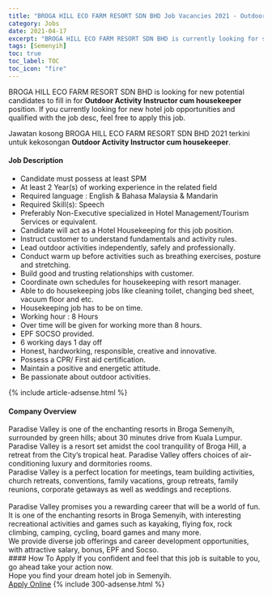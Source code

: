 ```yaml
---
title: "BROGA HILL ECO FARM RESORT SDN BHD Job Vacancies 2021 - Outdoor Activity Instructor cum housekeeper" 
category: Jobs 
date: 2021-04-17 
excerpt: "BROGA HILL ECO FARM RESORT SDN BHD is currently looking for suitable person to fill in the Outdoor Activity Instructor cum housekeeper which positioned at Semenyih" 
tags: [Semenyih] 
toc: true 
toc_label: TOC 
toc_icon: "fire" 
--- 
```


<p>BROGA HILL ECO FARM RESORT SDN BHD is looking for new potential candidates to fill in for <b>Outdoor Activity Instructor cum housekeeper</b> position. If you currently looking for new hotel job opportunities and qualified with the job desc, feel free to apply this job.
</p>Jawatan kosong BROGA HILL ECO FARM RESORT SDN BHD 2021 terkini untuk kekosongan <b>Outdoor Activity Instructor cum housekeeper</b>. 
<div><div><h4>Job Description</h4></div><div><div><span><div><ul><li>Candidate must possess at least SPM</li><li>At least 2 Year(s) of working experience in the related field</li><li>Required language : English &amp; Bahasa Malaysia &amp; Mandarin</li><li>Required Skill(s): Speech</li><li>Preferably Non-Executive specialized in Hotel Management/Tourism Services or equivalent.</li><li>Candidate will act as a Hotel Housekeeping for this job position.</li><li>Instruct customer to understand fundamentals and activity rules.</li><li>Lead outdoor activities independently, safely and professionally.</li><li>Conduct warm up before activities such as breathing exercises, posture and stretching.</li><li>Build good and trusting relationships with customer.</li><li>Coordinate own schedules for housekeeping with resort manager.</li><li>Able to do housekeeping jobs like cleaning toilet, changing bed sheet, vacuum floor and etc.</li><li>Housekeeping job has to be on time.</li><li>Working hour : 8 Hours</li><li>Over time will be given for working more than 8 hours.</li><li>EPF SOCSO provided.</li><li>6 working days 1 day off</li><li>Honest, hardworking, responsible, creative and innovative.</li><li>Possess a CPR/ First aid certification.</li><li>Maintain a positive and energetic attitude.</li><li>Be passionate about outdoor activities.</li></ul></div></span></div></div></div> 
{% include article-adsense.html %} 
<div><div><h4>Company Overview</h4></div><div><div><span><div><div>Paradise Valley is one of the enchanting resorts in Broga Semenyih, surrounded by green hills; about 30 minutes drive from Kuala Lumpur. Paradise Valley is a resort set amidst the cool tranquility of Broga Hill, a retreat from the City&#8217;s tropical heat. Paradise Valley offers choices of air-conditioning luxury and dormitories rooms.</div>
<div>Paradise Valley is a perfect location for meetings, team building activities, church retreats, conventions, family vacations, group retreats, family reunions, corporate getaways as well as weddings and receptions.<br>
&#160;</div>
<div>Paradise Valley promises you a rewarding career that will be a world of fun. It is one of the enchanting resorts in Broga Semenyih, with interesting recreational activities and games such as kayaking, flying fox, rock climbing, camping, cycling, board games and many more.</div>
<div>We provide diverse job offerings and career development opportunities, with attractive salary, bonus, EPF and Socso.&#160;</div></div></span></div></div></div> 
#### How To Apply 
If you confident and feel that this job is suitable to you, go ahead take your action now. <br/> 
Hope you find your dream hotel job in Semenyih. <br/> 
<a href="https://www.jobstreet.com.my/en/job/outdoor-activity-instructor-cum-housekeeper-4512944?jobId=jobstreet-my-job-4512944" class="btn btn--info" target="_blank" rel="nofollow noopenner">Apply Online</a> 
{% include 300-adsense.html %} 
